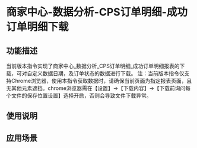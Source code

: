 # 商家中心-数据分析-CPS订单明细-成功订单明细下载
## 功能描述
当前版本指令实现了商家中心_数据分析_CPS订单明细_成功订单明细报表的下载，可对自定义数据日期，及订单状态的数据进行下载。
注：当前版本指令仅支持Chrome浏览器，使用本指令获取数据时，请确保当前页面为指定报表页面，且无其他元素遮挡。chrome浏览器需在【设置】→【下载内容】→【下载前询问每个文件的保存位置设置】选择开启，否则会导致文件下载异常。
## 使用说明
## 应用场景
